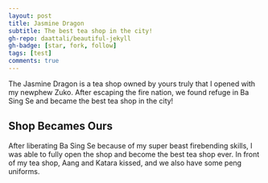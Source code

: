 ```yaml
---
layout: post
title: Jasmine Dragon
subtitle: The best tea shop in the city!
gh-repo: daattali/beautiful-jekyll
gh-badge: [star, fork, follow]
tags: [test]
comments: true
---
```

The Jasmine Dragon is a tea shop owned by yours truly that I opened with my newphew Zuko. After escaping the fire nation, we found refuge in Ba Sing Se and became the best tea shop in the city!

## Shop Becames Ours

After liberating Ba Sing Se because of my super beast firebending skills, I was able to fully open the shop and become the best tea shop ever. In front of my tea shop, Aang and Katara kissed, and we also have some peng uniforms.

